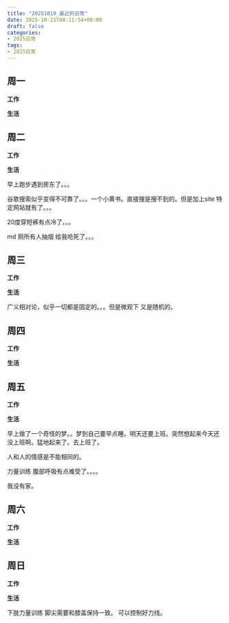 ```yaml
---
title: "20251019_最近的日常"
date: 2025-10-21T00:11:54+08:00
draft: false
categories:
- 2025日常
tags:
- 2025日常
---
```



## 周一

**工作**



**生活**


## 周二

**工作**



**生活**

早上跑步遇到房东了。。。

谷歌搜索似乎变得不可靠了。。。一个小黄书。直接搜是搜不到的。但是加上site 特定网站就有了。。。

20度穿短裤有点冷了。。。

md 厕所有人抽烟 给我呛死了。。。

## 周三


**工作**



**生活**

广义相对论，似乎一切都是固定的。。。但是微观下 又是随机的。


## 周四


**工作**



**生活**


## 周五


**工作**



**生活**


早上做了一个奇怪的梦。。梦到自己要早点睡。明天还要上班。突然想起来今天还没上班啊。猛地起来了。去上班了。


人和人的情感是不能相同的。

力量训练 腹部呼吸有点难受了。。。。

我没有家。
## 周六


**工作**



**生活**



## 周日


**工作**



**生活**

下肢力量训练  脚尖需要和膝盖保持一致。 可以控制好力线。

